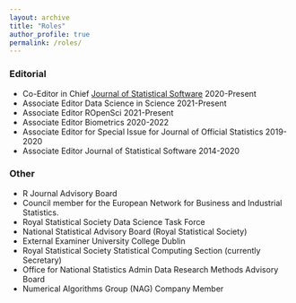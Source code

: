 ```yaml
---
layout: archive
title: "Roles"
author_profile: true
permalink: /roles/
---
```

### Editorial

* Co-Editor in Chief [Journal of Statistical Software](https://www.jstatsoft.org/index) 2020-Present
* Associate Editor Data Science in Science 2021-Present
* Associate Editor ROpenSci 2021-Present
* Associate Editor Biometrics 2020-2022
* Associate Editor for Special Issue for Journal of Official Statistics 2019-2020
* Associate Editor Journal of Statistical Software 2014-2020

### Other

* R Journal Advisory Board
* Council member for the European Network for Business and Industrial Statistics.
* Royal Statistical Society Data Science Task Force
* National Statistical Advisory Board (Royal Statistical Society)
* External Examiner University College Dublin
* Royal Statistical Society Statistical Computing Section (currently Secretary)
* Office for National Statistics Admin Data Research Methods Advisory Board
* Numerical Algorithms Group (NAG) Company Member